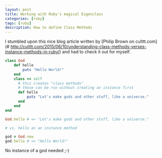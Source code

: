 ```yaml
---
layout: post
title: Working with Ruby's magical Eigenclass
categories: [ruby]
tags: [ruby]
description: How to define Class Methods
---
```


I stumbled upon this nice blog article written by [Philip Brown on culttt.com](# http://culttt.com/2015/06/10/understanding-class-methods-verses-instance-methods-in-ruby/) and had to check it out for myself.

``` ruby
class God
    def hello
        puts "Hello World!"
    end
    class << self
      # this creates "class methods"
      # those can be run without creating an instance first
      def hello
          puts "Let's make gods and other stuff, like a universe."
      end
    end
end

God.hello # => "Let's make gods and other stuff, like a universe."

# vs. hello as an instance method

god = God.new
god.hello # => "Hello World!"
```

No instance of a god needed ;-)
